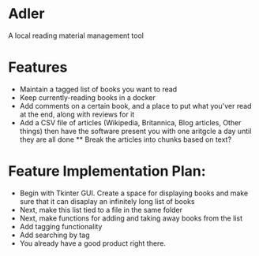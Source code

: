 # Adler
A local reading material management tool


# Features

* Maintain a tagged list of books you want to read
* Keep currently-reading books in a docker
* Add comments on a certain book, and a place to put what you'ver read at the end, along with reviews for it
* Add a CSV file of articles (Wikipedia, Britannica, Blog articles, Other things) then have the software present you with one aritgcle a day until they are all done
** Break the articles into chunks based on text?

# Feature Implementation Plan:

* Begin with Tkinter GUI. Create a space for displaying books and make sure that it can disaplay an infinitely long list of books
* Next, make this list tied to a file in the same folder
* Next, make functions for adding and taking away books from the list
* Add tagging functionality
* Add searching by tag
* You already have a good product right there. 
